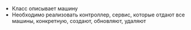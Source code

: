 
* Класс описывает машину
* Необходимо реализовать контроллер, сервис, которые отдают все машины, конкретную, создают, обновляют, удаляют
  